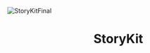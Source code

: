 ![StoryKitFinal](https://github.com/olijujuangreen/StoryKit/assets/117129713/63a986b9-62e4-491a-b802-1876665a64c0)

<div align="center">
  <h1>StoryKit</h1>
</div>
